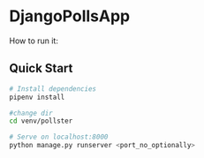 # DjangoPollsApp


How to run it:
## Quick Start

``` bash
# Install dependencies
pipenv install

#change dir
cd venv/pollster

# Serve on localhost:8000
python manage.py runserver <port_no_optionally>
```